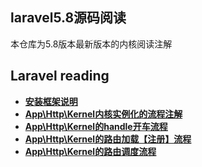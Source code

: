 
## laravel5.8源码阅读
本仓库为5.8版本最新版本的内核阅读注解

## Laravel reading

- **[安装框架说明](document/crud.md)**
- **[App\Http\Kernel内核实例化的流程注解](document/web.md)**
- **[App\Http\Kernel的handle开车流程](document/handle.md)**
- **[App\Http\Kernel的路由加载【注册】流程](document/route.md)**
- **[App\Http\Kernel的路由调度流程](document/dispatch.md)**




